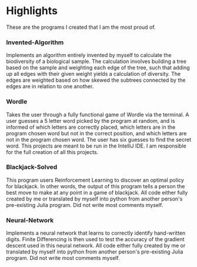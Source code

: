 # Highlights
These are the programs I created that I am the most proud of.

### Invented-Algorithm
Implements an algorithm entirely invented by myself to calculate the biodiversity of a biological sample. The calculation involves building a tree based on the sample and weighting each edge of the tree, such that adding up all edges with their given weight yields a calculation of diversity. The edges are weighted based on how skewed the subtrees connected by the edges are in relation to one another.

### Wordle
Takes the user through a fully functional game of Wordle via the terminal. A user guesses a 5 letter word picked by the program at random, and is informed of which letters are correctly placed, which letters are in the program chosen word but not in the correct position, and which letters are not in the program chosen word. The user has six guesses to find the secret word. This projects are meant to be run in the IntelliJ IDE. I am responsible for the full creation of all this projects. 

### Blackjack-Solved
This program users Reinforcement Learning to discover an optimal policy for blackjack. In other words, the output of this program tells a person the best move to make at any point in a game of blackjack. All code either fully created by me or translated by myself into python from another person's pre-existing Julia program. Did not write most comments myself.

### Neural-Network
Implements a neural network that learns to correctly identify hand-written digits. Finite Differencing is then used to test the accuracy of the gradient descent used in this neural network. All code either fully created by me or translated by myself into python from another person's pre-existing Julia program. Did not write most comments myself.
